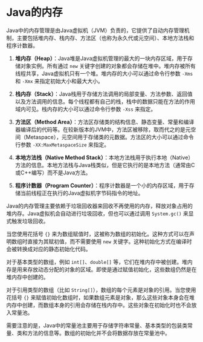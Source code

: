 # Java的内存
Java中的内存管理是由Java虚拟机（JVM）负责的，它提供了自动内存管理机制，主要包括堆内存、栈内存、方法区（也称为永久代或元空间）、本地方法栈和程序计数器。

1. **堆内存（Heap）**：Java堆是Java虚拟机管理的最大的一块内存区域，用于存储对象实例。所有通过 `new` 关键字创建的对象都会存储在堆中。堆内存被所有线程共享，Java虚拟机只有一个堆。堆内存的大小可以通过命令行参数 `-Xms` 和 `-Xmx` 来指定初始大小和最大大小。

2. **栈内存（Stack）**：Java栈用于存储方法调用的局部变量、方法参数、返回值以及方法调用的信息。每个线程都有自己的栈，栈中的数据只能在方法的作用域内可见。栈内存的大小可以通过命令行参数 `-Xss` 来指定。

3. **方法区（Method Area）**：方法区存储类的结构信息、静态变量、常量和编译器编译后的代码等。在较新版本的JVM中，方法区被移除，取而代之的是元空间（Metaspace），元空间用于存储类的元数据。方法区的大小可以通过命令行参数 `-XX:MaxMetaspaceSize` 来指定。

4. **本地方法栈（Native Method Stack）**：本地方法栈用于执行本地（Native）方法的信息。本地方法栈与Java栈类似，但是它执行的是本地方法（通常由C或C++编写）而不是Java方法。

5. **程序计数器（Program Counter）**：程序计数器是一个小的内存区域，用于存储当前线程正在执行的Java虚拟机字节码指令的地址。

Java的内存管理主要依赖于垃圾回收器来回收不再使用的内存，释放对象占用的堆内存。Java虚拟机会自动进行垃圾回收，但也可以通过调用 `System.gc()` 来显式触发垃圾回收。





当您使用花括号 `{}` 来为数组赋值时，这被称为数组的初始化。这种方式可以在声明数组时直接为其赋初值，而不需要使用 `new` 关键字。这种初始化方式在编译时会被转换成对应的静态初始化代码。

对于基本类型的数组，例如 `int[]`、`double[]` 等，它们在堆内存中被创建。堆内存是用来存放动态分配的对象的区域。即使是通过赋值初始化，这些数组仍然是在堆内存中创建的。

对于引用类型的数组（比如 `String[]`），数组的每个元素是对象的引用。当您使用花括号 `{}` 来赋值初始化数组时，如果数组元素是对象，那么这些对象本身会在堆内存中创建，而数组本身的引用会存储在栈内存中。这些对象在初始化时也不会放入常量池。

需要注意的是，Java中的常量池主要用于存储字符串常量、基本类型的包装类常量、类和方法的信息等。数组的初始化并不会将数据存放在常量池中。